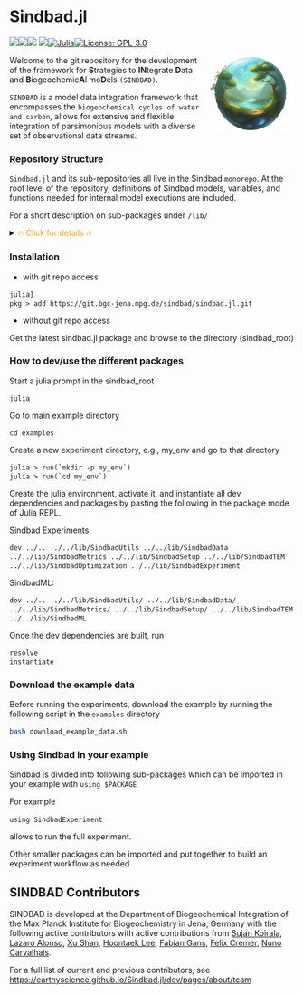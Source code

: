 # Sindbad.jl

[![][docs-stable-img]][docs-stable-url][![][docs-dev-img]][docs-dev-url][![][ci-img]][ci-url] [![][codecov-img]][codecov-url][![Julia][julia-img]][julia-url][![License: GPL-3.0](https://img.shields.io/badge/License-GPLv3-blue)](https://github.com/EarthyScience/Sindbad.jl/blob/main/LICENSE)

<img src="docs/src/assets/logo.png" align="right" style="padding-left:10px;" width="150"/>

[docs-dev-img]: https://img.shields.io/badge/docs-dev-blue.svg
[docs-dev-url]: https://earthyscience.github.io/Sindbad.jl/dev/

[docs-stable-img]: https://img.shields.io/badge/docs-stable-blue.svg
[docs-stable-url]: https://earthyscience.github.io/Sindbad.jl/dev/

[codecov-img]: https://codecov.io/gh/EarthyScience/Sindbad.jl/branch/master/graph/badge.svg
[codecov-url]: https://codecov.io/gh/EarthyScience/Sindbad.jl

[ci-img]: https://github.com/EarthyScience/Sindbad.jl/workflows/CI/badge.svg
[ci-url]: https://github.com/EarthyScience/Sindbad.jl/actions?query=workflow%3ACI

[julia-img]: https://img.shields.io/badge/julia-v1.10+-blue.svg
[julia-url]: https://julialang.org/

Welcome to the git repository for the development of the framework for **S**trategies to **IN**tegrate **D**ata and **B**iogeochemic**A**l mo**D**els `(SINDBAD)`. 

`SINDBAD` is a model data integration framework that encompasses the `biogeochemical cycles of water and carbon`, allows for extensive and flexible integration of parsimonious models with a diverse set of observational data streams.

### Repository Structure

`Sindbad.jl` and its sub-repositories all live in the Sindbad `monorepo`. At the root level of the repository, definitions of Sindbad models, variables, and functions needed for internal model executions are included.

For a short description on sub-packages under `/lib/`

<details>
  <summary><span style="color:orange"> 🔥 Click for details 🔥</span></summary>

- `SindbadData.jl`: includes functions to load the forcing and observation data, and has dev dependency on SindbadUtils.

- `SindbadExperiment.jl`: includes the dev dependencies on all other Sindbad packages that can be used to run an experiment and save the experiment outputs.

- `SindbadMetrics.jl`: includes the calculation of loss metrics and has dependency on `SindbadUtils.jl`.

- `SindbadML.jl`: includes the dev dependencies on `SindbadTEM.jl`, `SindbadMetrics.jl`, `SindbadSetup.jl`, and `SindbadUtils.jl` as well as external ML libraries to do hybrid modeling.

- `SindbadOptimization.jl`: includes the optimization schemes and functions to optimize the model, and has dev dependency on `SindbadTEM.jl` and `SindbadMetrics.jl`.

- `SindbadSetup.jl`: includes the setup of sindbad model structure and info from the json settings, and has dev dependency on `Sindbad.jl` and `SindbadUtils.jl`.

- `SindbadTEM.jl`: includes the main functions to run SINDBAD Terrestrial Ecosystem Model, and has dev dependency on `Sindbad.jl`, `SindbadSetup.jl`, and `SindbadUtils.jl`.

- `SindbadUtils.jl`: includes utility functions that are used in other Sindbad lib packages, which has no dev dependency on other lib packages and Sindbad info, and is dependent on external libraries only.

</details>

### Installation

- with git repo access
```
julia]
pkg > add https://git.bgc-jena.mpg.de/sindbad/sindbad.jl.git
```

- without git repo access

Get the latest sindbad.jl package and browse to the directory (sindbad_root)

### How to dev/use the different packages

Start a julia prompt in the sindbad_root

```
julia
```

Go to main example directory
```
cd examples
```

Create a new experiment directory, e.g., my_env and go to that directory

```
julia > run(`mkdir -p my_env`)
julia > run(`cd my_env`)
```

Create the julia environment, activate it, and instantiate all dev dependencies and packages by pasting the following in the package mode of Julia REPL.

Sindbad Experiments:
```
dev ../.. ../../lib/SindbadUtils ../../lib/SindbadData ../../lib/SindbadMetrics ../../lib/SindbadSetup ../../lib/SindbadTEM ../../lib/SindbadOptimization ../../lib/SindbadExperiment
```

SindbadML:
```
dev ../.. ../../lib/SindbadUtils/ ../../lib/SindbadData/ ../../lib/SindbadMetrics/ ../../lib/SindbadSetup/ ../../lib/SindbadTEM ../../lib/SindbadML
```

Once the dev dependencies are built, run
```
resolve
instantiate
```


### Download the example data

Before running the experiments, download the example by running the following script in the ````examples```` directory

````bash
bash download_example_data.sh
````


### Using Sindbad in your example

Sindbad is divided into following sub-packages which can be imported in your example with
```using $PACKAGE```

For example 

```using SindbadExperiment```

allows to run the full experiment.

Other smaller packages can be imported and put together to build an experiment workflow as needed

## SINDBAD Contributors 

SINDBAD is developed at the Department of Biogeochemical Integration of the Max Planck Institute for Biogeochemistry in Jena, Germany with the following active contributors
with active contributions from [Sujan Koirala](https://www.bgc-jena.mpg.de/person/skoirala/2206), [Lazaro Alonso](https://www.bgc-jena.mpg.de/person/lalonso/2206), [Xu Shan](https://www.bgc-jena.mpg.de/person/138641/2206), [Hoontaek Lee](https://www.bgc-jena.mpg.de/person/hlee/2206), [Fabian Gans](https://www.bgc-jena.mpg.de/person/fgans/4777761), [Felix Cremer](https://www.bgc-jena.mpg.de/person/fcremer/2206), [Nuno Carvalhais](https://www.bgc-jena.mpg.de/person/ncarval/2206).

For a full list of current and previous contributors, see https://earthyscience.github.io/Sindbad.jl/dev/pages/about/team